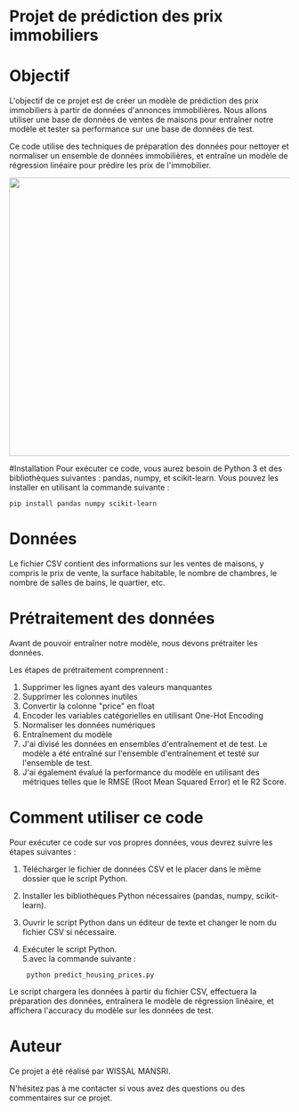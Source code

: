 # Projet de prédiction des prix immobiliers
# Objectif
L'objectif de ce projet est de créer un modèle de prédiction des prix immobiliers à partir de données d'annonces immobilières. Nous allons utiliser une base de données de ventes de maisons pour entraîner notre modèle et tester sa performance sur une base de données de test.

Ce code utilise des techniques de préparation des données pour nettoyer et normaliser un ensemble de données immobilières, et entraîne un modèle de régression linéaire pour prédire les prix de l'immobilier.


<img src="https://user-images.githubusercontent.com/89531771/225853423-3d406788-c9d5-4040-8c5d-b92ecdf6641d.jpg" width="1000" height="500">


#Installation
Pour exécuter ce code, vous aurez besoin de Python 3 et des bibliothèques suivantes : pandas, numpy, et scikit-learn. Vous pouvez les installer en utilisant la commande suivante :

    pip install pandas numpy scikit-learn

# Données
 Le fichier CSV contient des informations sur les ventes de maisons, y compris le prix de vente, la surface habitable, le nombre de chambres, le nombre de salles de bains, le quartier, etc.

# Prétraitement des données
Avant de pouvoir entraîner notre modèle, nous devons prétraiter les données. 

Les étapes de prétraitement comprennent :

1. Supprimer les lignes ayant des valeurs manquantes
2. Supprimer les colonnes inutiles
3. Convertir la colonne "price" en float
4. Encoder les variables catégorielles en utilisant One-Hot Encoding
5. Normaliser les données numériques
6. Entraînement du modèle
8. J'ai divisé les données en ensembles d'entraînement et de test. Le modèle a été entraîné sur l'ensemble d'entraînement et testé sur l'ensemble de test.
9. J'ai également évalué la performance du modèle en utilisant des métriques telles que le RMSE (Root Mean Squared Error) et le R2 Score.

# Comment utiliser ce code

Pour exécuter ce code sur vos propres données, vous devrez suivre les étapes suivantes :

1. Télécharger le fichier de données CSV et le placer dans le même dossier que le script Python.
2. Installer les bibliothèques Python nécessaires (pandas, numpy, scikit-learn).
3. Ouvrir le script Python dans un éditeur de texte et changer le nom du fichier CSV si nécessaire.
4. Exécuter le script Python.  
5.avec la commande suivante :

        python predict_housing_prices.py
        
Le script chargera les données à partir du fichier CSV, effectuera la préparation des données, entraînera le modèle de régression linéaire, et affichera l'accuracy du modèle sur les données de test.


# Auteur
Ce projet a été réalisé par WISSAL MANSRI.

N'hésitez pas à me contacter si vous avez des questions ou des commentaires sur ce projet.






